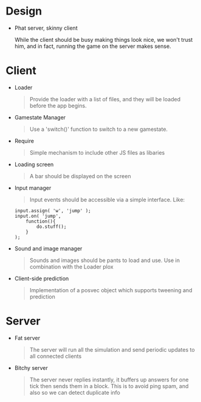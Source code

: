 Design
======

-	Phat server, skinny client

	While the client should be busy making things look nice, we won't trust him, and in fact, running the game on the server makes sense.


Client
======

-	Loader
	> Provide the loader with a list of files, and they will be loaded before the app begins.

-	Gamestate Manager
	> Use a 'switch()' function to switch to a new gamestate.

-	Require
	> Simple mechanism to include other JS files as libaries

-	Loading screen
	> A bar should be displayed on the screen

-	Input manager
	> Input events should be accessible via a simple interface.
	> Like:
	
		input.assign( 'w', 'jump' );
		input.on( 'jump',
			function(){
				do.stuff();
			}
		);

-	Sound and image manager
	> Sounds and images should be pants to load and use. Use in combination with the Loader plox

-	Client-side prediction
	> Implementation of a posvec object which supports tweening and prediction


Server
======

-	Fat server
	> The server will run all the simulation and send periodic updates to all connected clients

-	Bitchy server
	> The server never replies instantly, it buffers up answers for one tick then sends them in a block. This is to avoid ping spam, and also so we can detect duplicate info
